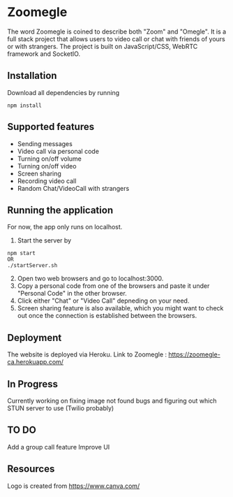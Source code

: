 # Zoomegle
The word Zoomegle is coined to describe both "Zoom" and "Omegle". It is a full stack project that allows users to video call or chat with friends of yours or with strangers. The project is built on JavaScript/CSS, WebRTC framework and SocketIO.

## Installation
Download all dependencies by running
```
npm install
```

## Supported features
- Sending messages
- Video call via personal code
- Turning on/off volume
- Turning on/off video
- Screen sharing
- Recording video call
- Random Chat/VideoCall with strangers

## Running the application
For now, the app only runs on localhost.
1) Start the server by
```
npm start
OR
./startServer.sh
```
2) Open two web browsers and go to localhost:3000.
3) Copy a personal code from one of the browsers and paste it under "Personal Code" in the other browser.
4) Click either "Chat" or "Video Call" depneding on your need.
5) Screen sharing feature is also available, which you might want to check out once the connection is established between the browsers.

## Deployment
The website is deployed via Heroku.
Link to Zoomegle : https://zoomegle-ca.herokuapp.com/

## In Progress
Currently working on fixing image not found bugs and figuring out which STUN server to use (Twilio probably)

## TO DO
Add a group call feature
Improve UI

## Resources
Logo is created from https://www.canva.com/
